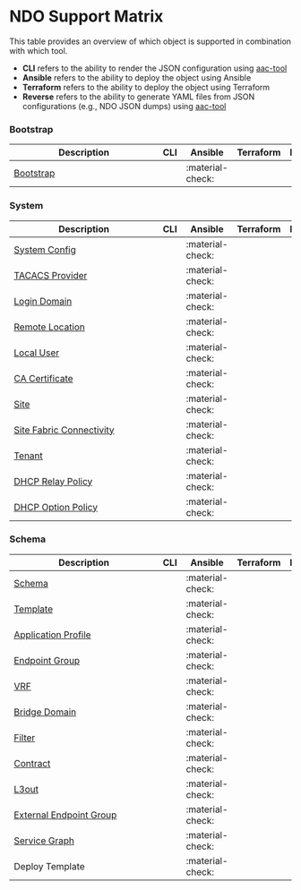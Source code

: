 # NDO Support Matrix

This table provides an overview of which object is supported in combination with which tool.

* **CLI** refers to the ability to render the JSON configuration using [aac-tool](../cli/overview.md)
* **Ansible** refers to the ability to deploy the object using Ansible
* **Terraform** refers to the ability to deploy the object using Terraform
* **Reverse** refers to the ability to generate YAML files from JSON configurations (e.g., NDO JSON dumps) using [aac-tool](../cli/overview.md)

### Bootstrap

<span style="display: inline-block; width:250px">Description</span> | CLI | Ansible | Terraform | Reverse
---|---|---|---|---
[Bootstrap](./ndo/bootstrap/bootstrap.md) | | :material-check: | |

### System

<span style="display: inline-block; width:250px">Description</span> | CLI | Ansible | Terraform | Reverse
---|---|---|---|---
[System Config](./ndo/ndo/system_config.md) | | :material-check: | |
[TACACS Provider](./ndo/ndo/tacacs_provider.md) | | :material-check: | |
[Login Domain](./ndo/ndo/login_domain.md) | | :material-check: | |
[Remote Location](./ndo/ndo/remote_location.md) | | :material-check: | |
[Local User](./ndo/ndo/user.md) | | :material-check: | |
[CA Certificate](./ndo/ndo/ca_certificate.md) | | :material-check: | |
[Site](./ndo/ndo/site.md) | | :material-check: | |
[Site Fabric Connectivity](./ndo/ndo/fabric_connectivity.md) | | :material-check: | |
[Tenant](./ndo/ndo/tenant.md) | | :material-check: | |
[DHCP Relay Policy](./ndo/ndo/dhcp_relay.md) | | :material-check: | |
[DHCP Option Policy](./ndo/ndo/dhcp_option.md) | | :material-check: | |

### Schema

<span style="display: inline-block; width:250px">Description</span> | CLI | Ansible | Terraform | Reverse
---|---|---|---|---
[Schema](./ndo/schema/schema.md) | | :material-check: | |
[Template](./ndo/schema/template.md) | | :material-check: | |
[Application Profile](./ndo/schema/application_profile.md) | | :material-check: | |
[Endpoint Group](./ndo/schema/endpoint_group.md) | | :material-check: | |
[VRF](./ndo/schema/vrf.md) | | :material-check: | |
[Bridge Domain](./ndo/schema/bridge_domain.md) | | :material-check: | |
[Filter](./ndo/schema/filter.md) | | :material-check: | |
[Contract](./ndo/schema/contract.md) | | :material-check: | |
[L3out](./ndo/schema/l3out.md) | | :material-check: | |
[External Endpoint Group](./ndo/schema/external_endpoint_group.md) | | :material-check: | |
[Service Graph](./ndo/schema/service_graph.md) | | :material-check: | |
Deploy Template | | :material-check: | |

